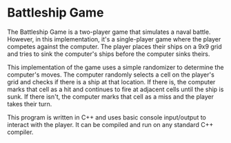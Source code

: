 
# Battleship Game

The Battleship Game is a two-player game that simulates a naval battle. However, in this implementation, it's a single-player game where the player competes against the computer. The player places their ships on a 9x9 grid and tries to sink the computer's ships before the computer sinks theirs.

This implementation of the game uses a simple randomizer to determine the computer's moves. The computer randomly selects a cell on the player's grid and checks if there is a ship at that location. If there is, the computer marks that cell as a hit and continues to fire at adjacent cells until the ship is sunk. If there isn't, the computer marks that cell as a miss and the player takes their turn.

This program is written in C++ and uses basic console input/output to interact with the player. It can be compiled and run on any standard C++ compiler.

